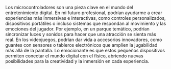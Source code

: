 Los microcontroladores son una pieza clave en el mundo del entretenimiento digital. En mi futuro profesional, podrían ayudarme a crear experiencias más inmersivas e interactivas, como controles personalizados, dispositivos portátiles o incluso sistemas que respondan al movimiento y las emociones del jugador. Por ejemplo, en un parque temático, podrían sincronizar luces y sonidos para hacer que una atracción se sienta más real. 
En los videojuegos, podrían dar vida a accesorios innovadores, como guantes con sensores o tableros electrónicos que amplíen la jugabilidad más allá de la pantalla. Lo emocionante es que estos pequeños dispositivos permiten conectar el mundo digital con el físico, abriendo nuevas posibilidades para la creatividad y la inmersión en cada experiencia.
